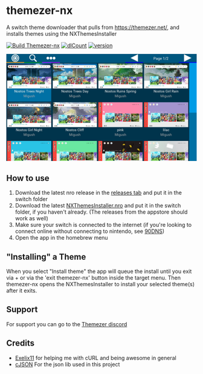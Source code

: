 # themezer-nx
A switch theme downloader that pulls from https://themezer.net/, and installs themes using the NXThemesInstaller

[![Build Themezer-nx](https://github.com/suchmememanyskill/themezer-nx/workflows/Build%20Themezer-nx/badge.svg)](https://github.com/suchmememanyskill/themezer-nx/actions)
[![dlCount](https://img.shields.io/github/downloads/suchmememanyskill/themezer-nx/total?color=blue)](https://github.com/suchmememanyskill/themezer-nx/releases)
[![version](https://img.shields.io/github/v/release/suchmememanyskill/themezer-nx)](https://github.com/suchmememanyskill/themezer-nx/releases)


![screenshot](screenshot.jpg)

## How to use
1. Download the latest nro release in the [releases tab](https://github.com/suchmememanyskill/themezer-nx/releases) and put it in the switch folder 
2. Download the latest [NXThemesInstaller.nro](https://github.com/exelix11/SwitchThemeInjector/releases) and put it in the switch folder, if you haven't already. (The releases from the appstore should work as well)
3. Make sure your switch is connected to the internet (if you're looking to connect online without connecting to nintendo, see [90DNS](https://nh-server.github.io/switch-guide/extras/blocking_updates/))
4. Open the app in the homebrew menu

## "Installing" a Theme
When you select "Install theme" the app will queue the install until you exit via + or via the 'exit themezer-nx' button inside the target menu. Then themezer-nx opens the NXThemesInstaller to install your selected theme(s) after it exits.

## Support
For support you can go to the [Themezer discord](https://discord.gg/bBCw6tF)

## Credits
- [Exelix11](https://github.com/exelix11) for helping me with cURL and being awesome in general
- [cJSON](https://github.com/DaveGamble/cJSON) For the json lib used in this project
